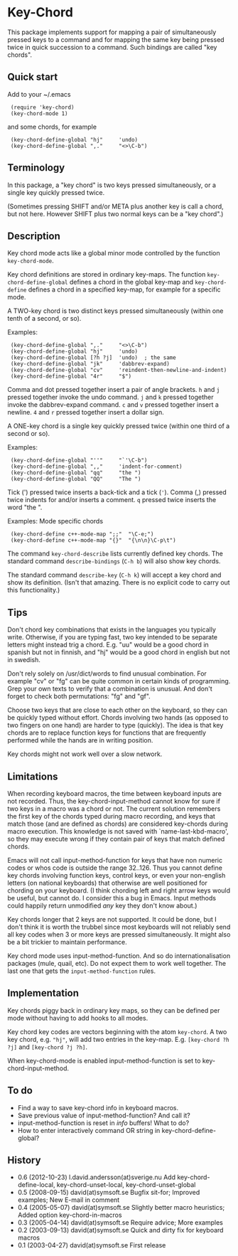 # Key-Chord

This package implements support for mapping a pair of simultaneously
pressed keys to a command and for mapping the same key being pressed
twice in quick succession to a command. Such bindings are called
"key chords".

## Quick start

Add to your ~/.emacs

     (require 'key-chord)
     (key-chord-mode 1)

and some chords, for example

     (key-chord-define-global "hj"     'undo)
     (key-chord-define-global ",."     "<>\C-b")

## Terminology

In this package, a "key chord" is two keys pressed simultaneously,
or a single key quickly pressed twice.

(Sometimes pressing SHIFT and/or META plus another key is call a chord,
but not here. However SHIFT plus two normal keys can be a "key chord".)

## Description

Key chord mode acts like a global minor mode controlled by the function
`key-chord-mode`.

Key chord definitions are stored in ordinary key-maps.
The function `key-chord-define-global` defines a chord in the global
key-map and `key-chord-define` defines a chord in a specified key-map,
for example for a specific mode.

A TWO-key chord is two distinct keys pressed simultaneously (within
one tenth of a second, or so).

Examples:

     (key-chord-define-global ",."     "<>\C-b")
     (key-chord-define-global "hj"     'undo)
     (key-chord-define-global [?h ?j]  'undo)  ; the same
     (key-chord-define-global "jk"     'dabbrev-expand)
     (key-chord-define-global "cv"     'reindent-then-newline-and-indent)
     (key-chord-define-global "4r"     "$")

Comma and dot pressed together insert a pair of angle brackets.
`h` and `j` pressed together invoke the undo command.
`j` and `k` pressed together invoke the dabbrev-expand command.
`c` and `v` pressed together insert a newline.
`4` and `r` pressed together insert a dollar sign.

A ONE-key chord is a single key quickly pressed twice (within one third
of a second or so).

Examples:

     (key-chord-define-global "''"     "`'\C-b")
     (key-chord-define-global ",,"     'indent-for-comment)
     (key-chord-define-global "qq"     "the ")
     (key-chord-define-global "QQ"     "The ")

Tick (') pressed twice inserts a back-tick and a tick (`'`).
Comma (,) pressed twice indents for and/or inserts a comment.
`q` pressed twice inserts the word "the ".

Examples: Mode specific chords

     (key-chord-define c++-mode-map ";;"  "\C-e;")
     (key-chord-define c++-mode-map "{}"  "{\n\n}\C-p\t")

The command `key-chord-describe` lists currently defined key chords.
The standard command `describe-bindings` (`C-h b`) will also show key
chords.

The standard command `describe-key` (`C-h k`) will accept a key chord
and show its definition. (Isn't that amazing. There is no explicit
code to carry out this functionality.)

## Tips

Don't chord key combinations that exists in the languages you typically
write. Otherwise, if you are typing fast, two key intended to be separate
letters might instead trig a chord.
E.g. "uu" would be a good chord in spanish but not in finnish, and
"hj" would be a good chord in english but not in swedish.

Don't rely solely on /usr/dict/words to find unusual combination.
For example "cv" or "fg" can be quite common in certain kinds of
programming. Grep your own texts to verify that a combination is unusual.
And don't forget to check both permutations: "fg" and "gf".

Choose two keys that are close to each other on the keyboard, so they
can be quickly typed without effort. Chords involving two hands (as
opposed to two fingers on one hand) are harder to type (quickly).
The idea is that key chords are to replace function keys for functions
that are frequently performed while the hands are in writing position.

Key chords might not work well over a slow network.

## Limitations

When recording keyboard macros, the time between keyboard inputs are not
recorded. Thus, the key-chord-input-method cannot know for sure if two keys
in a macro was a chord or not. The current solution remembers the first key
of the chords typed during macro recording, and keys that match those (and
are defined as chords) are considered key-chords during macro execution.
This knowledge is not saved with `name-last-kbd-macro', so they may
execute wrong if they contain pair of keys that match defined chords.

Emacs will not call input-method-function for keys that have non numeric
codes or whos code is outside the range 32..126. Thus you cannot define
key chords involving function keys, control keys, or even your non-english
letters (on national keyboards) that otherwise are well positioned for
chording on your keyboard.
(I think chording left and right arrow keys would be useful, but cannot do.
I consider this a bug in Emacs. Input methods could happily return
unmodified *any* key they don't know about.)

Key chords longer that 2 keys are not supported. It could be done, but I
don't think it is worth the trubbel since most keyboards will not reliably
send all key codes when 3 or more keys are pressed simultaneously.
It might also be a bit trickier to maintain performance.

Key chord mode uses input-method-function. And so do internationalisation
packages (mule, quail, etc). Do not expect them to work well together.
The last one that gets the `input-method-function` rules.

## Implementation

Key chords piggy back in ordinary key maps, so they can be defined
per mode without having to add hooks to all modes.

Key chord key codes are vectors beginning with the atom `key-chord`.
A two key chord, e.g. `"hj"`, will add two entries in the key-map.
E.g. `[key-chord ?h ?j]` and `[key-chord ?j ?h]`.

When key-chord-mode is enabled input-method-function is set to
key-chord-input-method.

## To do

- Find a way to save key-chord info in keyboard macros.
- Save previous value of input-method-function? And call it?
- input-method-function is reset in *info* buffers! What to do?
- How to enter interactively command OR string in key-chord-define-global?

## History

- 0.6 (2012-10-23) l.david.andersson(at)sverige.nu
  Add key-chord-define-local, key-chord-unset-local, key-chord-unset-global
- 0.5 (2008-09-15) david(at)symsoft.se
  Bugfix sit-for; Improved examples; New E-mail in comment
- 0.4 (2005-05-07) david(at)symsoft.se
  Slightly better macro heuristics; Added option key-chord-in-macros
- 0.3 (2005-04-14) david(at)symsoft.se
  Require advice; More examples
- 0.2 (2003-09-13) david(at)symsoft.se
  Quick and dirty fix for keyboard macros
- 0.1 (2003-04-27) david(at)symsoft.se
  First release
